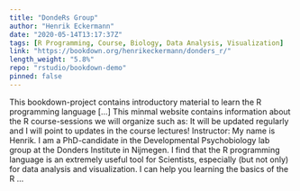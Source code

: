 ```yaml
---
title: "DondeRs Group"
author: "Henrik Eckermann"
date: "2020-05-14T13:17:37Z"
tags: [R Programming, Course, Biology, Data Analysis, Visualization]
link: "https://bookdown.org/henrikeckermann/donders_r/"
length_weight: "5.8%"
repo: "rstudio/bookdown-demo"
pinned: false
---
```


This bookdown-project contains introductory material to learn the R programming language [...] This minmal website contains information about the R course-sessions we will organize such as: It will be updated regularly and I will point to updates in the course lectures! Instructor:
My name is Henrik. I am a PhD-candidate in the Developmental Psychobiology lab group at the Donders Institute in Nijmegen. I find that the R programming language is an extremely useful tool for Scientists, especially (but not only) for data analysis and visualization. I can help you learning the basics of the R ...
